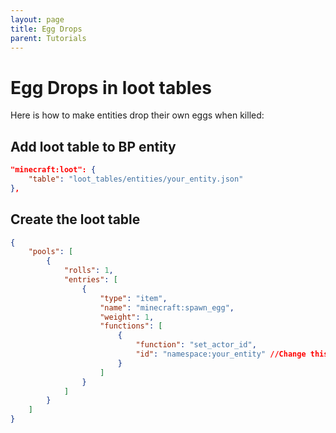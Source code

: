 ```yaml
---
layout: page
title: Egg Drops
parent: Tutorials
---
```


# Egg Drops in loot tables

Here is how to make entities drop their own eggs when killed:

## Add loot table to BP entity

```json
"minecraft:loot": {
    "table": "loot_tables/entities/your_entity.json"
},
```

## Create the loot table

```json
{
    "pools": [
        {
            "rolls": 1,
            "entries": [
                {
                    "type": "item",
                    "name": "minecraft:spawn_egg",
                    "weight": 1,
                    "functions": [
                        {
                            "function": "set_actor_id",
                            "id": "namespace:your_entity" //Change this to match your entity
                        }
                    ]
                }
            ]
        }
    ]
}
```



